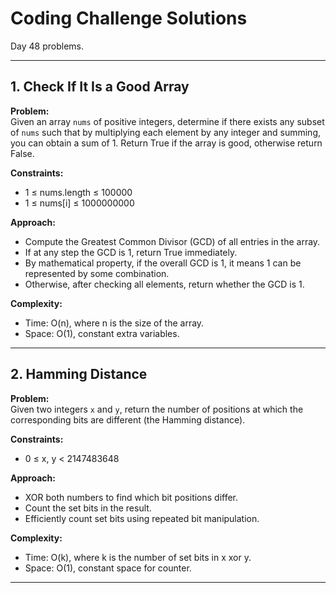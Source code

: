 # Coding Challenge Solutions

Day 48 problems.

---

## 1. Check If It Is a Good Array

**Problem:**  
Given an array `nums` of positive integers, determine if there exists any subset of `nums` such that by multiplying each element by any integer and summing, you can obtain a sum of 1. Return True if the array is good, otherwise return False.

**Constraints:**  
- 1 ≤ nums.length ≤ 100000  
- 1 ≤ nums[i] ≤ 1000000000

**Approach:**  
- Compute the Greatest Common Divisor (GCD) of all entries in the array.
- If at any step the GCD is 1, return True immediately.
- By mathematical property, if the overall GCD is 1, it means 1 can be represented by some combination.
- Otherwise, after checking all elements, return whether the GCD is 1.

**Complexity:**  
- Time: O(n), where n is the size of the array.
- Space: O(1), constant extra variables.

---

## 2. Hamming Distance

**Problem:**  
Given two integers `x` and `y`, return the number of positions at which the corresponding bits are different (the Hamming distance).

**Constraints:**  
- 0 ≤ x, y < 2147483648

**Approach:**  
- XOR both numbers to find which bit positions differ.
- Count the set bits in the result.
- Efficiently count set bits using repeated bit manipulation.

**Complexity:**  
- Time: O(k), where k is the number of set bits in x xor y.
- Space: O(1), constant space for counter.

---